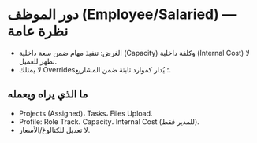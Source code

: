 # دور الموظف (Employee/Salaried) — نظرة عامة

- الغرض: تنفيذ مهام ضمن سعة داخلية (Capacity) وكلفة داخلية (Internal Cost) لا تظهر للعميل.
- لا يمتلك Overrides؛ يُدار كموارد ثابتة ضمن المشاريع.

## ما الذي يراه ويعمله
- Projects (Assigned)، Tasks، Files Upload.
- Profile: Role Track، Capacity، Internal Cost (للمدير فقط).
- لا تعديل للكتالوغ/الأسعار.
